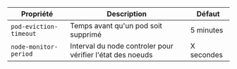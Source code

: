 Propriété | Description | Défaut 
--- | --- | ---
``pod-eviction-timeout`` | Temps avant qu'un pod soit supprimé | 5 minutes
``node-monitor-period`` | Interval du node controler pour vérifier l'état des noeuds | X secondes